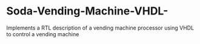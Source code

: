 # Soda-Vending-Machine-VHDL-
Implements a RTL description of a vending machine processor using VHDL to control a vending machine
